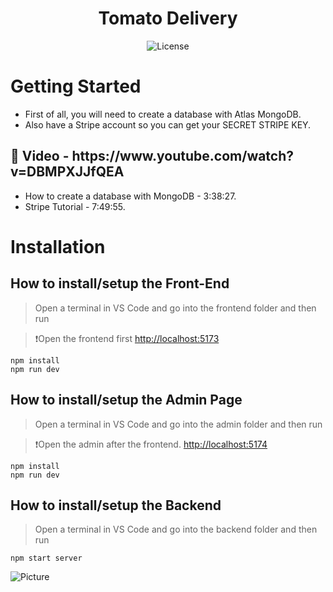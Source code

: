 <h1 align="center">Tomato Delivery</h1>
  
  
  <p align="center">
    <img alt="License" src="https://camo.githubusercontent.com/1fa5dd0488f9004c806e1e402a68aaa3a998554fc47f33f4dd6892cc8b39d6ff/68747470733a2f2f696d672e736869656c64732e696f2f6769746875622f6c6963656e73652f61746c61732d6f732f61746c61733f7374796c653d666f722d7468652d6261646765266c6f676f3d67697468756226636f6c6f723d314139314646"/>
  </p>


# Getting Started

- First of all, you will need to create a database with Atlas MongoDB.
- Also have a Stripe account so you can get your SECRET STRIPE KEY.

<h2>🎥 Video - https://www.youtube.com/watch?v=DBMPXJJfQEA</h2>

- How to create a database with MongoDB - 3:38:27.
- Stripe Tutorial - 7:49:55.


# Installation

<h2>How to install/setup the Front-End</h2>

> Open a terminal in VS Code and go into the frontend folder and then run

>❗Open the frontend first [http://localhost:5173](http://localhost:5173)


```
npm install
npm run dev
```


<h2>How to install/setup the Admin Page</h2>

> Open a terminal in VS Code and go into the admin folder and then run

>❗Open the admin after the frontend. [http://localhost:5174](http://localhost:5174)

```
npm install
npm run dev
```
   
<h2>How to install/setup the Backend</h2>

> Open a terminal in VS Code and go into the backend folder and then run

```
npm start server
```


![Picture](https://camo.githubusercontent.com/02c5179318f43e74352123ac587aa78decbd086ff2b9267a311fff375d009e82/68747470733a2f2f63646e2e646973636f72646170702e636f6d2f6174746163686d656e74732f3830353535343337373734353233353937342f313233323133383935393734383836323034322f556e7469746c65645f64657369676e2e706e673f65783d36363238356535342669733d363632373063643426686d3d3535376132656164633039313364613838356161373263366636333836383137643238646535613463386230653337386338346530353832633764323532663526)



